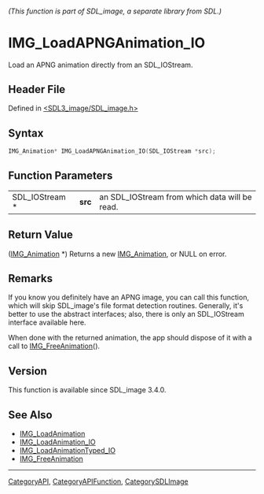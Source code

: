 ###### (This function is part of SDL_image, a separate library from SDL.)
# IMG_LoadAPNGAnimation_IO

Load an APNG animation directly from an SDL_IOStream.

## Header File

Defined in [<SDL3_image/SDL_image.h>](https://github.com/libsdl-org/SDL_image/blob/main/include/SDL3_image/SDL_image.h)

## Syntax

```c
IMG_Animation* IMG_LoadAPNGAnimation_IO(SDL_IOStream *src);
```

## Function Parameters

|                |         |                                               |
| -------------- | ------- | --------------------------------------------- |
| SDL_IOStream * | **src** | an SDL_IOStream from which data will be read. |

## Return Value

([IMG_Animation](IMG_Animation) *) Returns a new
[IMG_Animation](IMG_Animation), or NULL on error.

## Remarks

If you know you definitely have an APNG image, you can call this function,
which will skip SDL_image's file format detection routines. Generally, it's
better to use the abstract interfaces; also, there is only an SDL_IOStream
interface available here.

When done with the returned animation, the app should dispose of it with a
call to [IMG_FreeAnimation](IMG_FreeAnimation)().

## Version

This function is available since SDL_image 3.4.0.

## See Also

- [IMG_LoadAnimation](IMG_LoadAnimation)
- [IMG_LoadAnimation_IO](IMG_LoadAnimation_IO)
- [IMG_LoadAnimationTyped_IO](IMG_LoadAnimationTyped_IO)
- [IMG_FreeAnimation](IMG_FreeAnimation)

----
[CategoryAPI](CategoryAPI), [CategoryAPIFunction](CategoryAPIFunction), [CategorySDLImage](CategorySDLImage)

